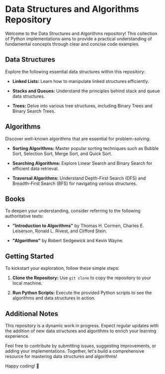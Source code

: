 # Data Structures and Algorithms Repository

Welcome to the Data Structures and Algorithms repository! This collection of Python implementations aims to provide a practical understanding of fundamental concepts through clear and concise code examples.

## Data Structures

Explore the following essential data structures within this repository:

- **Linked Lists:** Learn how to manipulate linked structures efficiently.
  
- **Stacks and Queues:** Understand the principles behind stack and queue data structures.

- **Trees:** Delve into various tree structures, including Binary Trees and Binary Search Trees.

## Algorithms

Discover well-known algorithms that are essential for problem-solving:

- **Sorting Algorithms:** Master popular sorting techniques such as Bubble Sort, Selection Sort, Merge Sort, and Quick Sort.

- **Searching Algorithms:** Explore Linear Search and Binary Search for efficient data retrieval.

- **Traversal Algorithms:** Understand Depth-First Search (DFS) and Breadth-First Search (BFS) for navigating various structures.

## Books

To deepen your understanding, consider referring to the following authoritative texts:

- **"Introduction to Algorithms"** by Thomas H. Cormen, Charles E. Leiserson, Ronald L. Rivest, and Clifford Stein.

- **"Algorithms"** by Robert Sedgewick and Kevin Wayne.

## Getting Started

To kickstart your exploration, follow these simple steps:

1. **Clone the Repository:** Use `git clone` to copy the repository to your local machine.
   
2. **Run Python Scripts:** Execute the provided Python scripts to see the algorithms and data structures in action.

## Additional Notes

This repository is a dynamic work in progress. Expect regular updates with the addition of new data structures and algorithms to enrich your learning experience.

Feel free to contribute by submitting issues, suggesting improvements, or adding your implementations. Together, let's build a comprehensive resource for mastering data structures and algorithms!

Happy coding! 🚀
